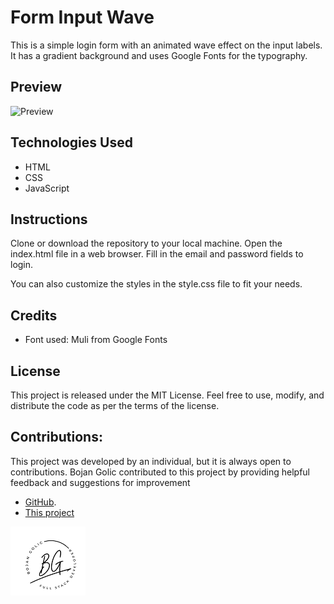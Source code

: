 
# Form Input Wave
This is a simple login form with an animated wave effect on the input labels. It has a gradient background and uses Google Fonts for the typography.

## Preview

![ Preview](https://github.com/bokigolic/front-end-templates/blob/develop/Login%20Form/01.png)

## Technologies Used
- HTML
- CSS
- JavaScript

## Instructions
Clone or download the repository to your local machine.
Open the index.html file in a web browser.
Fill in the email and password fields to login.

You can also customize the styles in the style.css file to fit your needs.

## Credits
- Font used: Muli from Google Fonts

## License
This project is released under the MIT License. Feel free to use, modify, and distribute the code as per the terms of the license.

## Contributions:
This project was developed by an individual, but it is always open to contributions. Bojan Golic contributed to this project by providing helpful feedback and suggestions for improvement 
- [GitHub](https://github.com/bokigolic).
- [This project](https://github.com/bokigolic/front-end-templates/tree/develop/Login%20Form)

![Logo](https://github.com/bokigolic/fornt-end-practice/blob/develop/Template/logo-bojan-small.png)